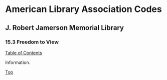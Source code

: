 [0]: /README.md
[15.3]: freedom-to-read.md

# American Library Association Codes
## J. Robert Jamerson Memorial Library
### 15.3 Freedom to View
[Table of Contents][0]

Information.

[Top][15.3]
